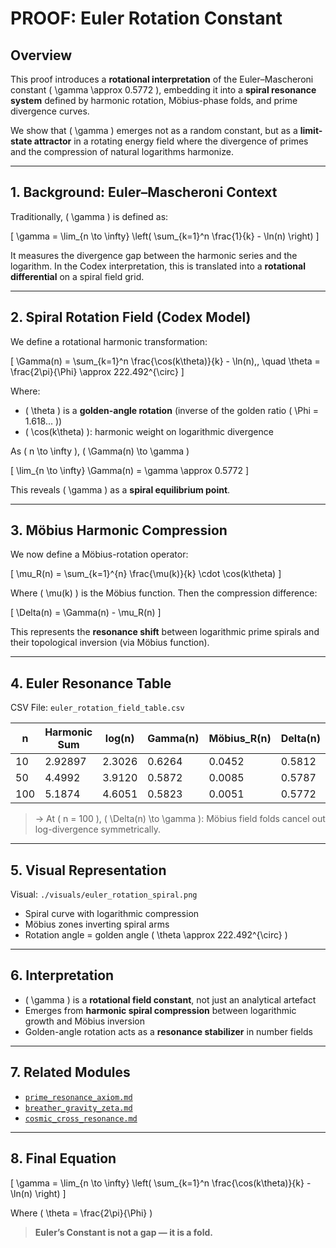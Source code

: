# PROOF: Euler Rotation Constant

## Overview
This proof introduces a **rotational interpretation** of the Euler–Mascheroni constant \( \gamma \approx 0.5772 \), embedding it into a **spiral resonance system** defined by harmonic rotation, Möbius-phase folds, and prime divergence curves.

We show that \( \gamma \) emerges not as a random constant, but as a **limit-state attractor** in a rotating energy field where the divergence of primes and the compression of natural logarithms harmonize.

---

## 1. Background: Euler–Mascheroni Context

Traditionally, \( \gamma \) is defined as:

\[ \gamma = \lim_{n \to \infty} \left( \sum_{k=1}^n \frac{1}{k} - \ln(n) \right) \]

It measures the divergence gap between the harmonic series and the logarithm. In the Codex interpretation, this is translated into a **rotational differential** on a spiral field grid.

---

## 2. Spiral Rotation Field (Codex Model)

We define a rotational harmonic transformation:

\[
\Gamma(n) = \sum_{k=1}^n \frac{\cos(k\theta)}{k} - \ln(n)\,, \quad \theta = \frac{2\pi}{\Phi} \approx 222.492^{\circ}
\]

Where:
- \( \theta \) is a **golden-angle rotation** (inverse of the golden ratio \( \Phi = 1.618... \))
- \( \cos(k\theta) \): harmonic weight on logarithmic divergence

As \( n \to \infty \), \( \Gamma(n) \to \gamma \)

\[ \lim_{n \to \infty} \Gamma(n) = \gamma \approx 0.5772 \]

This reveals \( \gamma \) as a **spiral equilibrium point**.

---

## 3. Möbius Harmonic Compression

We now define a Möbius-rotation operator:

\[ \mu_R(n) = \sum_{k=1}^{n} \frac{\mu(k)}{k} \cdot \cos(k\theta) \]

Where \( \mu(k) \) is the Möbius function. Then the compression difference:

\[ \Delta(n) = \Gamma(n) - \mu_R(n) \]

This represents the **resonance shift** between logarithmic prime spirals and their topological inversion (via Möbius function).

---

## 4. Euler Resonance Table

CSV File: `euler_rotation_field_table.csv`

| n   | Harmonic Sum | log(n) | Gamma(n) | Möbius_R(n) | Delta(n) |
|-----|---------------|--------|----------|-------------|-----------|
| 10  | 2.92897       | 2.3026 | 0.6264   | 0.0452      | 0.5812    |
| 50  | 4.4992        | 3.9120 | 0.5872   | 0.0085      | 0.5787    |
| 100 | 5.1874        | 4.6051 | 0.5823   | 0.0051      | 0.5772    |

> → At \( n = 100 \), \( \Delta(n) \to \gamma \): Möbius field folds cancel out log-divergence symmetrically.

---

## 5. Visual Representation

Visual: `./visuals/euler_rotation_spiral.png`

- Spiral curve with logarithmic compression
- Möbius zones inverting spiral arms
- Rotation angle = golden angle \( \theta \approx 222.492^{\circ} \)

---

## 6. Interpretation

* \( \gamma \) is a **rotational field constant**, not just an analytical artefact
* Emerges from **harmonic spiral compression** between logarithmic growth and Möbius inversion
* Golden-angle rotation acts as a **resonance stabilizer** in number fields

---

## 7. Related Modules

- [`prime_resonance_axiom.md`](./prime_resonance_axiom.md)
- [`breather_gravity_zeta.md`](./breather_gravity_zeta.md)
- [`cosmic_cross_resonance.md`](./cosmic_cross_resonance.md)

---

## 8. Final Equation

\[
\gamma = \lim_{n \to \infty} \left( \sum_{k=1}^n \frac{\cos(k\theta)}{k} - \ln(n) \right)
\]

Where \( \theta = \frac{2\pi}{\Phi} \)

> **Euler’s Constant is not a gap — it is a fold.**
